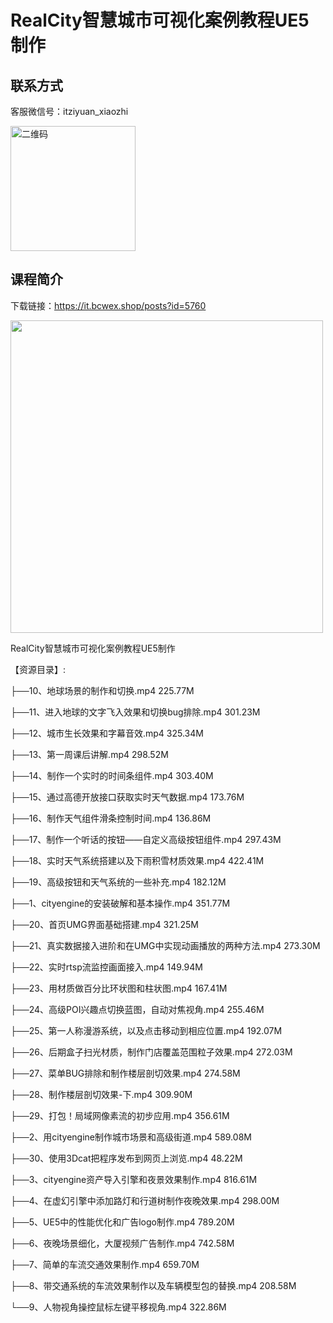 # RealCity智慧城市可视化案例教程UE5制作

## 联系方式

客服微信号：itziyuan_xiaozhi

<img src="https://ziyuanyun.oss-cn-guangzhou.aliyuncs.com/common/20240614073449/666b82192834a.jpg" width="200" height="200" alt="二维码">

## 课程简介

下载链接：https://it.bcwex.shop/posts?id=5760

<img src="https://ziyuanyun.oss-cn-guangzhou.aliyuncs.com/yun/20241201164735/674c22a729ef2.jpg" width="500" alt="">

  RealCity智慧城市可视化案例教程UE5制作



 【资源目录】:

 ├──10、地球场景的制作和切换.mp4 225.77M

 ├──11、进入地球的文字飞入效果和切换bug排除.mp4 301.23M

 ├──12、城市生长效果和字幕音效.mp4 325.34M

 ├──13、第一周课后讲解.mp4 298.52M

 ├──14、制作一个实时的时间条组件.mp4 303.40M

 ├──15、通过高德开放接口获取实时天气数据.mp4 173.76M

 ├──16、制作天气组件滑条控制时间.mp4 136.86M

 ├──17、制作一个听话的按钮——自定义高级按钮组件.mp4 297.43M

 ├──18、实时天气系统搭建以及下雨积雪材质效果.mp4 422.41M

 ├──19、高级按钮和天气系统的一些补充.mp4 182.12M

 ├──1、cityengine的安装破解和基本操作.mp4 351.77M

 ├──20、首页UMG界面基础搭建.mp4 321.25M

 ├──21、真实数据接入进阶和在UMG中实现动画播放的两种方法.mp4 273.30M

 ├──22、实时rtsp流监控画面接入.mp4 149.94M

 ├──23、用材质做百分比环状图和柱状图.mp4 167.41M

 ├──24、高级POI兴趣点切换蓝图，自动对焦视角.mp4 255.46M

 ├──25、第一人称漫游系统，以及点击移动到相应位置.mp4 192.07M

 ├──26、后期盒子扫光材质，制作门店覆盖范围粒子效果.mp4 272.03M

 ├──27、菜单BUG排除和制作楼层剖切效果.mp4 274.58M

 ├──28、制作楼层剖切效果-下.mp4 309.90M

 ├──29、打包！局域网像素流的初步应用.mp4 356.61M

 ├──2、用cityengine制作城市场景和高级街道.mp4 589.08M

 ├──30、使用3Dcat把程序发布到网页上浏览.mp4 48.22M

 ├──3、cityengine资产导入引擎和夜景效果制作.mp4 816.61M

 ├──4、在虚幻引擎中添加路灯和行道树制作夜晚效果.mp4 298.00M

 ├──5、UE5中的性能优化和广告logo制作.mp4 789.20M

 ├──6、夜晚场景细化，大厦视频广告制作.mp4 742.58M

 ├──7、简单的车流交通效果制作.mp4 659.70M

 ├──8、带交通系统的车流效果制作以及车辆模型包的替换.mp4 208.58M

 └──9、人物视角操控鼠标左键平移视角.mp4 322.86M

 &nbsp;

  